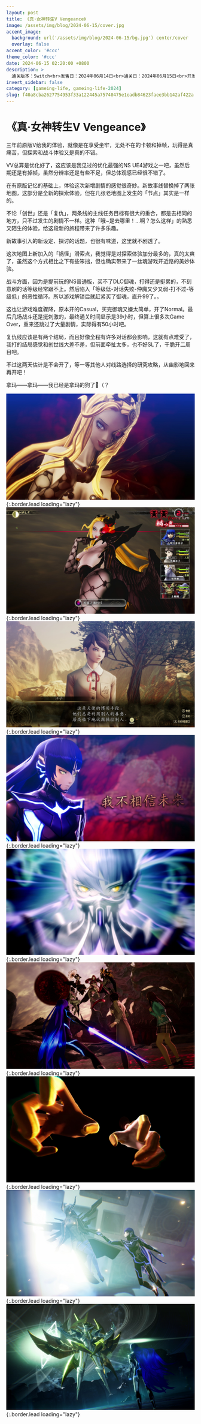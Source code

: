 ```yaml
---
layout: post
title: 《真·女神转生V Vengeance》
image: /assets/img/blog/2024-06-15/cover.jpg
accent_image: 
  background: url('/assets/img/blog/2024-06-15/bg.jpg') center/cover
  overlay: false
accent_color: '#ccc'
theme_color: '#ccc'
date: 2024-06-15 02:20:00 +0800
description: >
  通关版本：Switch<br>发售日：2024年06月14日<br>通关日：2024年06月15日<br>开发商：ATLUS<br>发行商：SEGA
invert_sidebar: false
category: [gameing-life, gameing-life-2024]
slug: f40a8cba2627754953f33a122445a75740475e1eadb84623faee3bb142af422a
---
```


# 《真·女神转生V Vengeance》

三年前原版V给我的体验，就像是在享受坐牢，无处不在的卡顿和掉帧，玩得是真痛苦，但探索和战斗体验又是真的不错。

VV总算是优化好了，这应该是我见过的优化最强的NS UE4游戏之一吧，虽然后期还是有掉帧，虽然分辨率还是有些不足，但总体观感已经很不错了。

在有原版记忆的基础上，体验这次新增剧情的感觉很奇妙。新故事线替换掉了两张地图，这部分是全新的探索体验，但在几张老地图上发生的「节点」其实是一样的。

不论「创世」还是「复仇」，两条线的主线任务目标有很大的重合，都是去相同的地方，只不过发生的剧情不一样。这种「哦~是去哪里！...啊？怎么这样」的熟悉又陌生的体验，给这段新的旅程带来了许多乐趣。

新故事引入的新设定、探讨的话题，也很有味道，这里就不剧透了。

这次地图上新加入的「祸径」滑索点，我觉得是对探索体验加分最多的，真的太爽了，虽然这个方式相比之下有些笨拙，但也确实带来了一丝魂游戏开近路的美妙体验。

战斗方面，因为是提前玩的NS普通版，买不了DLC御魂，打得还是挺累的，不刻意刷的话等级经常跟不上。然后陷入「等级低-对话失败-仲魔又少又弱-打不过-等级低」的恶性循环。所以游戏解锁后就赶紧买了御魂，直升99了。。

这也让游戏难度骤降，原本开的Casual，买完御魂又嫌太简单，开了Normal。最后几场战斗还是挺刺激的，最终通关时间显示是39小时，但算上很多次Game Over，重来还跳过了大量剧情，实际得有50小时吧。

复仇线应该是有两个结局，而且好像全程有许多对话都会影响，这就有点难受了，我打的结局感觉和创世线大差不差，但前面牵扯太多，也不好SL了，干脆开二周目吧。

不过这两天估计是不会开了，等一等其他人对线路选择的研究攻略，从幽影地回来再开吧！

拿玛——拿玛——我已经是拿玛的狗了🐶（？

![](/assets/img/blog/2024-06-15/1.jpg){:.border.lead loading="lazy"}
![](/assets/img/blog/2024-06-15/2.jpg){:.border.lead loading="lazy"}
![](/assets/img/blog/2024-06-15/3.jpg){:.border.lead loading="lazy"}
![](/assets/img/blog/2024-06-15/4.jpg){:.border.lead loading="lazy"}
![](/assets/img/blog/2024-06-15/5.jpg){:.border.lead loading="lazy"}
![](/assets/img/blog/2024-06-15/6.jpg){:.border.lead loading="lazy"}
![](/assets/img/blog/2024-06-15/7.jpg){:.border.lead loading="lazy"}
![](/assets/img/blog/2024-06-15/8.jpg){:.border.lead loading="lazy"}
![](/assets/img/blog/2024-06-15/9.jpg){:.border.lead loading="lazy"}